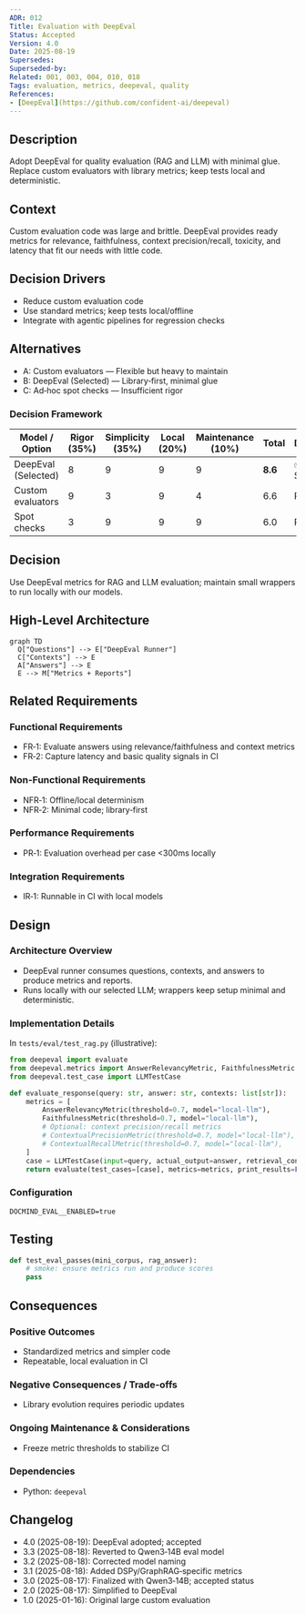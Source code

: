 ```yaml
---
ADR: 012
Title: Evaluation with DeepEval
Status: Accepted
Version: 4.0
Date: 2025-08-19
Supersedes:
Superseded-by:
Related: 001, 003, 004, 010, 018
Tags: evaluation, metrics, deepeval, quality
References:
- [DeepEval](https://github.com/confident-ai/deepeval)
---
```


## Description

Adopt DeepEval for quality evaluation (RAG and LLM) with minimal glue. Replace custom evaluators with library metrics; keep tests local and deterministic.

## Context

Custom evaluation code was large and brittle. DeepEval provides ready metrics for relevance, faithfulness, context precision/recall, toxicity, and latency that fit our needs with little code.

## Decision Drivers

- Reduce custom evaluation code
- Use standard metrics; keep tests local/offline
- Integrate with agentic pipelines for regression checks

## Alternatives

- A: Custom evaluators — Flexible but heavy to maintain
- B: DeepEval (Selected) — Library‑first, minimal glue
- C: Ad‑hoc spot checks — Insufficient rigor

### Decision Framework

| Model / Option         | Rigor (35%) | Simplicity (35%) | Local (20%) | Maintenance (10%) | Total | Decision      |
| ---------------------- | ----------- | ---------------- | ----------- | ----------------- | ----- | ------------- |
| DeepEval (Selected)    | 8           | 9                | 9           | 9                 | **8.6** | ✅ Selected    |
| Custom evaluators      | 9           | 3                | 9           | 4                 | 6.6   | Rejected      |
| Spot checks            | 3           | 9                | 9           | 9                 | 6.0   | Rejected      |

## Decision

Use DeepEval metrics for RAG and LLM evaluation; maintain small wrappers to run locally with our models.

## High-Level Architecture

```mermaid
graph TD
  Q["Questions"] --> E["DeepEval Runner"]
  C["Contexts"] --> E
  A["Answers"] --> E
  E --> M["Metrics + Reports"]
```

## Related Requirements

### Functional Requirements

- FR‑1: Evaluate answers using relevance/faithfulness and context metrics
- FR‑2: Capture latency and basic quality signals in CI

### Non-Functional Requirements

- NFR‑1: Offline/local determinism
- NFR‑2: Minimal code; library‑first

### Performance Requirements

- PR‑1: Evaluation overhead per case <300ms locally

### Integration Requirements

- IR‑1: Runnable in CI with local models

## Design

### Architecture Overview

- DeepEval runner consumes questions, contexts, and answers to produce metrics and reports.
- Runs locally with our selected LLM; wrappers keep setup minimal and deterministic.

### Implementation Details

In `tests/eval/test_rag.py` (illustrative):

```python
from deepeval import evaluate
from deepeval.metrics import AnswerRelevancyMetric, FaithfulnessMetric
from deepeval.test_case import LLMTestCase

def evaluate_response(query: str, answer: str, contexts: list[str]):
    metrics = [
        AnswerRelevancyMetric(threshold=0.7, model="local-llm"),
        FaithfulnessMetric(threshold=0.7, model="local-llm"),
        # Optional: context precision/recall metrics
        # ContextualPrecisionMetric(threshold=0.7, model="local-llm"),
        # ContextualRecallMetric(threshold=0.7, model="local-llm"),
    ]
    case = LLMTestCase(input=query, actual_output=answer, retrieval_context=contexts)
    return evaluate(test_cases=[case], metrics=metrics, print_results=False)
```

### Configuration

```env
DOCMIND_EVAL__ENABLED=true
```

## Testing

```python
def test_eval_passes(mini_corpus, rag_answer):
    # smoke: ensure metrics run and produce scores
    pass
```

## Consequences

### Positive Outcomes

- Standardized metrics and simpler code
- Repeatable, local evaluation in CI

### Negative Consequences / Trade-offs

- Library evolution requires periodic updates

### Ongoing Maintenance & Considerations

- Freeze metric thresholds to stabilize CI

### Dependencies

- Python: `deepeval`

## Changelog

- 4.0 (2025-08-19): DeepEval adopted; accepted
- 3.3 (2025-08-18): Reverted to Qwen3‑14B eval model
- 3.2 (2025-08-18): Corrected model naming
- 3.1 (2025-08-18): Added DSPy/GraphRAG‑specific metrics
- 3.0 (2025-08-17): Finalized with Qwen3‑14B; accepted status
- 2.0 (2025-08-17): Simplified to DeepEval
- 1.0 (2025-01-16): Original large custom evaluation
